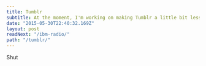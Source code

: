 ```yaml
---
title: Tumblr
subtitle: At the moment, I'm working on making Tumblr a little bit less introverted. Currently designing how messaging works across all scales, from the one–to–one to the many–to–many. There's also lots of other things happening, but more about that later. I blog on Tumblr about Tumblr!
date: "2015-05-30T22:40:32.169Z"
layout: post
readNext: "/ibm-radio/"
path: "/tumblr/"
---
```


Shut
